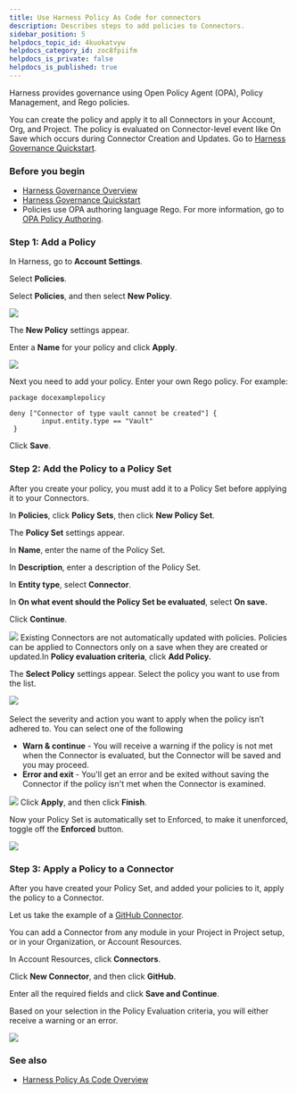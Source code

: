 ```yaml
---
title: Use Harness Policy As Code for connectors
description: Describes steps to add policies to Connectors.
sidebar_position: 5
helpdocs_topic_id: 4kuokatvyw
helpdocs_category_id: zoc8fpiifm
helpdocs_is_private: false
helpdocs_is_published: true
---
```


Harness provides governance using Open Policy Agent (OPA), Policy Management, and Rego policies.

You can create the policy and apply it to all Connectors in your Account, Org, and Project. The policy is evaluated on Connector-level event like On Save which occurs during Connector Creation and Updates. Go to [Harness Governance Quickstart](/docs/platform/governance/policy-as-code/harness-governance-quickstart).

### Before you begin

* [Harness Governance Overview](/docs/platform/governance/policy-as-code/harness-governance-overview)
* [Harness Governance Quickstart](/docs/platform/governance/policy-as-code/harness-governance-quickstart)
* Policies use OPA authoring language Rego. For more information, go to [OPA Policy Authoring](https://academy.styra.com/courses/opa-rego).

### Step 1: Add a Policy

In Harness, go to **Account Settings**.

Select **Policies**.

Select **Policies**, and then select **New Policy**.

![](../../governance/14_Policy-as-code/static/add-a-governance-policy-step-to-a-connector-15.png)

The **New Policy** settings appear.

Enter a **Name** for your policy and click **Apply**.

![](../../governance/14_Policy-as-code/static/add-a-governance-policy-step-to-a-connector-16.png)

Next you need to add your policy. Enter your own Rego policy. For example:


```
package docexamplepolicy  
  
deny ["Connector of type vault cannot be created"] {   
        input.entity.type == "Vault"  
 }​
```
Click **Save**.

### Step 2: Add the Policy to a Policy Set

After you create your policy, you must add it to a Policy Set before applying it to your Connectors.

In **Policies**, click **Policy Sets**, then click **New Policy Set**.

The **Policy Set** settings appear.

In **Name**, enter the name of the Policy Set.

In **Description**, enter a description of the Policy Set.

In **Entity type**, select **Connector**.

In **On what event should the Policy Set be evaluated**, select **On save.**

Click **Continue**.

![](../../governance/14_Policy-as-code/static/add-a-governance-policy-step-to-a-connector-17.png)
Existing Connectors are not automatically updated with policies. Policies can be applied to Connectors only on a save when they are created or updated.In **Policy evaluation criteria**, click **Add Policy.**

The **Select Policy** settings appear. Select the policy you want to use from the list.

![](../../governance/14_Policy-as-code/static/add-a-governance-policy-step-to-a-connector-18.png) 

Select the severity and action you want to apply when the policy isn’t adhered to. You can select one of the following

* **Warn & continue** - You will receive a warning if the policy is not met when the Connector is evaluated, but the Connector will be saved and you may proceed.
* **Error and exit** - You'll get an error and be exited without saving the Connector if the policy isn't met when the Connector is examined.

![](../../governance/14_Policy-as-code/static/add-a-governance-policy-step-to-a-connector-19.png)
Click **Apply**, and then click **Finish**.

Now your Policy Set is automatically set to Enforced, to make it unenforced, toggle off the **Enforced** button.

![](../../governance/14_Policy-as-code/static/add-a-governance-policy-step-to-a-connector-20.png)
### Step 3: Apply a Policy to a Connector

After you have created your Policy Set, and added your policies to it, apply the policy to a Connector. 

Let us take the example of a [GitHub Connector](/docs/platform/Connectors/Code-Repositories/ref-source-repo-provider/git-hub-connector-settings-reference).

You can add a Connector from any module in your Project in Project setup, or in your Organization, or Account Resources.

In Account Resources, click **Connectors**.

Click **New Connector**, and then click **GitHub**.

Enter all the required fields and click **Save and Continue**.

Based on your selection in the Policy Evaluation criteria, you will either receive a warning or an error.

![](../../governance/14_Policy-as-code/static/add-a-governance-policy-step-to-a-connector-21.png)

### See also

* [Harness Policy As Code Overview](/docs/feature-flags/harness-policy-engine)
